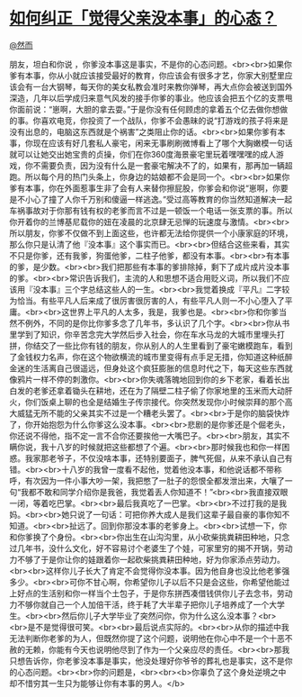 
#  [如何纠正「觉得父亲没本事」的心态？](https://zhihu.com/questions/21145634)



[@然而](https://zhihu.com/people/743069642c55047f4da80ea7d875da79)

朋友，坦白和你说 ，你爹没本事这是事实，不是你的心态问题。&lt;br&gt;&lt;br&gt;如果你爹有本事，你从小就应该接受最好的教育，你应该会有很多才艺，你家大别墅里应该会有一台大钢琴，每天你的美女私教会准时来教你弹琴，再大点你会被送到国外深造，几年以后学成归来意气风发的接手你爹的事业。他应该会把五个亿的支票甩你面前说：“崽啊，大胆的拿去耍。”于是你没有任何顾虑的拿着五个亿去做你想做的事。你喜欢电竞，你投资了一个战队，你爹不会愚昧的说“打游戏的孩子将来是没有出息的，电脑这东西就是个祸害”之类阻止你的话。&lt;br&gt;&lt;br&gt;如果你爹有本事，你现在应该有好几套私人豪宅，闲来无事刷刷微博看上了哪个大胸嫩模一句话就可以让她交出她宝贵的贞操，你们在你360度海景豪宅里玩着嘿嘿嘿的成人游戏，你不需要负责，因为没有什么是一套豪宅解决不了的，如果有，那再加一辆超跑。所以每个月的热门头条上，你身边的姑娘都不会是同一个。&lt;br&gt;&lt;br&gt;如果你爹有本事，你在外面惹事生非了会有人来替你擦屁股，你爹会和你说“崽啊，你要是不小心了撞了人你千万别和傻逼一样逃逸。”受过高等教育的你当然知道解决一起车祸事故对于你那有钱有权的老爹而言不过是一顿饭一个电话一张支票的事。所以你开着你的兰博基尼载你的妞在凌晨的北京肆无忌惮的玩速度与激情。&lt;br&gt;&lt;br&gt;所以朋友，你爹不仅做不到上面这些，也许都无法给你提供一个小康家庭的环境，那么你只是认清了他『没本事』这个事实而已。&lt;br&gt;&lt;br&gt;但结合这些来看，其实不只是你爹，还有我爹，狗蛋他爹，二柱子他爹，都没有本事。&lt;br&gt;&lt;br&gt;有本事的爹，是少数。&lt;br&gt;&lt;br&gt;我们把那些有本事的爹排除掉，剩下了成片成片没本事的爹。&lt;br&gt;&lt;br&gt;常识告诉我们，主流的人和思想不适合用贬义词，所以我们不应该用『没本事』三个字总结这些人的一生。&lt;br&gt;&lt;br&gt;我觉着换成『平凡』二字较为恰当。有些平凡人后来成了很厉害很厉害的人，有些平凡人则一不小心堕入了平庸。&lt;br&gt;&lt;br&gt;这世界上平凡的人太多，我是，我爹也是。&lt;br&gt;&lt;br&gt;你和你爹当然不例外，不同的是你比你爹多念了几年书，多认识了几个字。&lt;br&gt;&lt;br&gt;你从书里学到了知识，你辛苦念完大学然后步入社会，你在车水马龙的大城市里埋头打拼，你结交了一些比你有钱的朋友，你从别人的人生里看到了豪宅嫩模跑车，看到了金钱权力名声，你在这个物欲横流的城市里变得有点手足无措，你知道这种纸醉金迷的生活离自己很遥远，但身处这个疯狂膨胀的信息时代之下，每天这些东西就像鸦片一样不停的刺激你。&lt;br&gt;&lt;br&gt;你失魂落魄地回到你的乡下老家，看着长出白发的老爹还拿着锄头在耕地，还在为了隔壁二柱子偷了你家地里的玉米而大动肝火，你们饭桌上聊的也全是结婚生子传宗接代。你突然发现你小时候崇拜的那个高大威猛无所不能的父亲其实不过是一个糟老头罢了。&lt;br&gt;&lt;br&gt;于是你的脑袋快炸了，你开始抱怨为什么你爹这么没本事。&lt;br&gt;&lt;br&gt;悲剧的是你爹还是个倔老头，你还说不得他，指不定一言不合你还要挨他一大嘴巴子。&lt;br&gt;&lt;br&gt;朋友，其实不瞒你说，我十八岁的时候就把这些都想了个遍。&lt;br&gt;&lt;br&gt;那时候我也和你一样困惑。我家那老爷子，不仅没啥本事，还特别要面子，脾气死倔，从来不承认自己有错。&lt;br&gt;&lt;br&gt;十八岁的我曾一度看不起他，觉着他没本事，和他说话都不带称呼，有次因为一件小事大吵一架，我把憋了一肚子的怨恨全都发泄出来，大嚷了一句“我都不敢和同学介绍你是我爸，我觉着丢人你知道不！”&lt;br&gt;&lt;br&gt;我直接双眼一闭，等着吃巴掌。&lt;br&gt;&lt;br&gt;最后我真吃了一巴掌。&lt;br&gt;&lt;br&gt;不过打我的是我妈。&lt;br&gt;&lt;br&gt;她只说了一句话：可把你养大成人是我们这辈子最自豪的事你知不知道。&lt;br&gt;&lt;br&gt;扯远了。回到你那没本事的老爹身上。&lt;br&gt;&lt;br&gt;试想一下，你和你爹换了个身份。&lt;br&gt;&lt;br&gt;你出生在山沟沟里，从小砍柴挑粪耕田种地，只念过几年书，没什么文化，好不容易讨个老婆生了个娃，可家里穷的揭不开锅，劳动力不够了于是你让你的娃跟着你一起砍柴挑粪耕田种地，好为你家添点劳动力。&lt;br&gt;&lt;br&gt;这样你儿子长大了肯定不会觉得你没本事。因为他自身也没比他老爹强多少。&lt;br&gt;&lt;br&gt;可你不甘心啊，你希望你儿子以后不只是会这些，你希望他能过上好点的生活别和你一样当个土包子，于是你东拼西凑借钱供你儿子去念书，劳动力不够你就自己一个人加倍干活，终于耗了大半辈子把你儿子培养成了一个大学生。&lt;br&gt;&lt;br&gt;然后你儿子大学毕业了突然问你，你为什么这么没本事？&lt;br&gt;&lt;br&gt;是不是觉得很可笑。&lt;br&gt;&lt;br&gt;最后说点实际的。&lt;br&gt;&lt;br&gt;从你的描述中我无法判断你老爹的为人，但既然你提了这个问题，说明他在你心中不是一个十恶不赦的无赖，你能有今天也说明他尽到了作为一个父亲应尽的责任。&lt;br&gt;&lt;br&gt;那我只想告诉你，你老爹没本事是事实，他没处理好你爷爷的葬礼也是事实，这不是你的心态问题。&lt;br&gt;&lt;br&gt;你的问题是，&lt;br&gt;&lt;br&gt;&lt;b&gt;你辜负了这个身处逆境之中却不惜穷其一生只为能够让你有本事的男人。&lt;/b&gt;